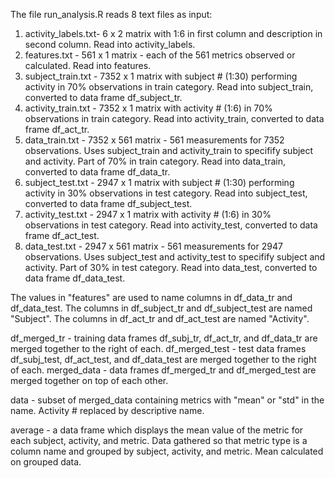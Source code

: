 The file run_analysis.R reads 8 text files as input:
1. activity_labels.txt- 6 x 2 matrix with 1:6 in first column and description in second column.
    Read into activity_labels.
2. features.txt - 561 x 1 matrix - each of the 561 metrics observed or calculated.
    Read into features.
3. subject_train.txt - 7352 x 1 matrix with subject # (1:30) performing activity in 70% observations in train category.
    Read into subject_train, converted to data frame df_subject_tr.
4. activity_train.txt - 7352 x 1 matrix with activity # (1:6) in 70% observations in train category.
    Read into activity_train, converted to data frame df_act_tr.
5. data_train.txt - 7352 x 561 matrix - 561 measurements for 7352 observations.
    Uses subject_train and activity_train to specifify subject and activity. Part of 70% in train category.
    Read into data_train, converted to data frame df_data_tr.
6. subject_test.txt - 2947 x 1 matrix with subject # (1:30) performing activity in 30% observations in test category.
    Read into subject_test, converted to data frame df_subject_test.
7. activity_test.txt - 2947 x 1 matrix with activity # (1:6) in 30% observations in test category.
    Read into activity_test, converted to data frame df_act_test.
8. data_test.txt - 2947 x 561 matrix - 561 measurements for 2947 observations.
    Uses subject_test and activity_test to specifify subject and activity. Part of 30% in test category.
    Read into data_test, converted to data frame df_data_test.

The values in "features" are used to name columns in df_data_tr and df_data_test.
The columns in df_subject_tr and df_subject_test are named "Subject".
The columns in df_act_tr and df_act_test are named "Activity".

df_merged_tr - training data frames df_subj_tr, df_act_tr, and df_data_tr are merged together to the right of each.
df_merged_test - test data frames df_subj_test, df_act_test, and df_data_test are merged together to the right of each.
merged_data - data frames df_merged_tr and df_merged_test are merged together on top of each other.

data - subset of merged_data containing metrics with "mean" or "std" in the name.
      Activity # replaced by descriptive name.

average - a data frame which displays the mean value of the metric for each subject, activity, and metric.
      Data gathered so that metric type is a column name and grouped by subject, activity, and metric.
      Mean calculated on grouped data.
